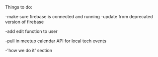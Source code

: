 Things to do:

-make sure firebase is connected and running
  -update from deprecated version of firebase

-add edit function to user

-pull in meetup calendar API for local tech events

-'how we do it' section
